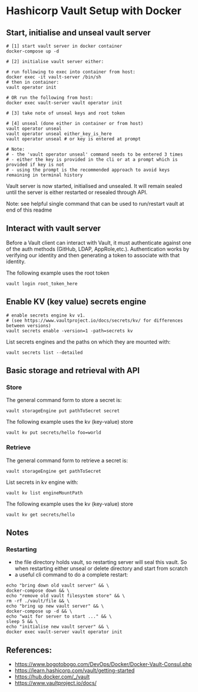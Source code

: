# Hashicorp Vault Setup with Docker

## Start, initialise and unseal vault server

```
# [1] start vault server in docker container
docker-compose up -d

# [2] initialise vault server either:

# run following to exec into container from host:
docker exec -it vault-server /bin/sh
# then in container:
vault operator init

# OR run the following from host:
docker exec vault-server vault operator init

# [3] take note of unseal keys and root token

# [4] unseal (done either in container or from host)
vault operator unseal
vault operator unseal either_key_is_here
vault operator unseal # or key is entered at prompt

# Note:
# - the 'vault operator unseal' command needs to be entered 3 times
# - either the key is provided in the cli or at a prompt which is provided if key is not
# - using the prompt is the recommended approach to avoid keys remaining in terminal history
```

Vault server is now started, initialised and unsealed. It will remain sealed until the server is either restarted or resealed through API.

Note: see helpful single command that can be used to run/restart vault at end of this readme

## Interact with vault server

Before a Vault client can interact with Vault, it must authenticate against one of the auth methods (GitHub, LDAP, AppRole,etc.). Authentication works by verifying our identity and then generating a token to associate with that identity.

The following example uses the root token

```
vault login root_token_here
```

## Enable KV (key value) secrets engine

```
# enable secrets engine kv v1.
# (see https://www.vaultproject.io/docs/secrets/kv/ for differences between versions)
vault secrets enable -version=1 -path=secrets kv
```

List secrets engines and the paths on which they are mounted with:

```
vault secrets list --detailed
```

## Basic storage and retrieval with API

### Store

The general command form to store a secret is:

```
vault storageEngine put pathToSecret secret
```

The following example uses the kv (key-value) store

```
vault kv put secrets/hello foo=world
```

### Retrieve

The general command form to retrieve a secret is:

```
vault storageEngine get pathToSecret
```

List secrets in kv engine with:

```
vault kv list engineMountPath
```

The following example uses the kv (key-value) store

```
vault kv get secrets/hello
```

## Notes

### Restarting

- the file directory holds vault, so restarting server will seal this vault. So when restarting either unseal or delete directory and start from scratch
- a useful cli command to do a complete restart:

```
echo "bring down old vault server" && \
docker-compose down && \
echo "remove old vault filesystem store" && \
rm -rf ./vault/file && \
echo "bring up new vault server" && \
docker-compose up -d && \
echo "wait for server to start ..." && \
sleep 5 && \
echo "initialise new vault server" && \
docker exec vault-server vault operator init
```

## References:

- https://www.bogotobogo.com/DevOps/Docker/Docker-Vault-Consul.php
- https://learn.hashicorp.com/vault/getting-started
- https://hub.docker.com/_/vault
- https://www.vaultproject.io/docs/
